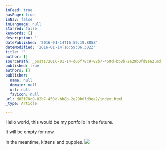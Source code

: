 ```yaml
---
inFeed: true
hasPage: true
inNav: false
inLanguage: null
starred: false
keywords: []
description: ''
datePublished: '2016-01-14T16:59:19.885Z'
dateModified: '2016-01-14T16:59:06.302Z'
title: ''
author: []
sourcePath: _posts/2016-01-14-d05f78c9-82b7-450d-bb8b-2e29b0fd9ea2.md
published: true
authors: []
publisher:
  name: null
  domain: null
  url: null
  favicon: null
url: d05f78c9-82b7-450d-bb8b-2e29b0fd9ea2/index.html
_type: Article

---
```

Hello world, this would be my portfolio in the future.

It will be empty for now.

In the meantime, kittens and puppies.
![](https://the-grid-user-content.s3-us-west-2.amazonaws.com/be398100-9cd4-47e0-8b1e-6f90c3503d2e.jpg)